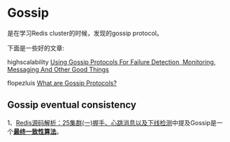 # Gossip

是在学习Redis cluster的时候，发现的gossip protocol。

下面是一些好的文章:

highscalability [Using Gossip Protocols For Failure Detection, Monitoring, Messaging And Other Good Things](http://highscalability.com/blog/2011/11/14/using-gossip-protocols-for-failure-detection-monitoring-mess.html)


flopezluis [What are Gossip Protocols?](https://flopezluis.github.io/gossip-simulator/)



## Gossip eventual consistency

1、[Redis源码解析：25集群(一)握手、心跳消息以及下线检测](https://www.cnblogs.com/gqtcgq/p/7247044.html)中提及Gossip是一个[**最终一致性算法**](https://en.wikipedia.org/wiki/Eventual_consistency)。

